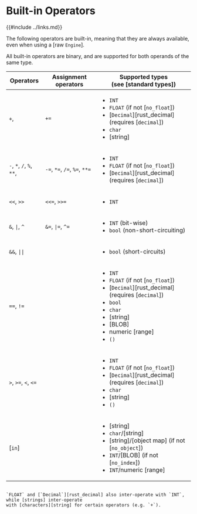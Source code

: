 Built-in Operators
==================

{{#include ../links.md}}

The following operators are built-in, meaning that they are always available, even when using a [raw `Engine`].

All built-in operators are binary, and are supported for both operands of the same type.

| Operators                 | Assignment operators          | Supported types<br/>(see [standard types])                                                                                                                                                                                |
| ------------------------- | ----------------------------- | ------------------------------------------------------------------------------------------------------------------------------------------------------------------------------------------------------------------------- |
| `+`,                      | `+=`                          | <ul><li>`INT`</li><li>`FLOAT` (if not [`no_float`])</li><li>[`Decimal`][rust_decimal] (requires [`decimal`])</li><li>`char`</li><li>[string]</li></ul>                                                                    |
| `-`, `*`, `/`, `%`, `**`, | `-=`, `*=`, `/=`, `%=`, `**=` | <ul><li>`INT`</li><li>`FLOAT` (if not [`no_float`])</li><li>[`Decimal`][rust_decimal] (requires [`decimal`])</li></ul>                                                                                                    |
| `<<`, `>>`                | `<<=`, `>>=`                  | <ul><li>`INT`</li></ul>                                                                                                                                                                                                   |
| `&`, <code>\|</code>, `^` | `&=`, <code>\|=</code>, `^=`  | <ul><li>`INT` (bit-wise)</li><li>`bool` (non-short-circuiting)</li></ul>                                                                                                                                                  |
| `&&`, <code>\|\|</code>   |                               | <ul><li>`bool` (short-circuits)</li></ul>                                                                                                                                                                                 |
| `==`, `!=`                |                               | <ul><li>`INT`</li><li>`FLOAT` (if not [`no_float`])</li><li>[`Decimal`][rust_decimal] (requires [`decimal`])</li><li>`bool`</li><li>`char`</li><li>[string]</li><li>[BLOB]</li><li>numeric [range]</li><li>`()`</li></ul> |
| `>`, `>=`, `<`, `<=`      |                               | <ul><li>`INT`</li><li>`FLOAT` (if not [`no_float`])</li><li>[`Decimal`][rust_decimal] (requires [`decimal`])</li><li>`char`</li><li>[string]</li><li>`()`</li></ul>                                                       |
| [`in`]                    |                               | <ul><li>[string]</li><li>`char`/[string]</li><li>[string]/[object map] (if not [`no_object`])</li><li>`INT`/[BLOB] (if not [`no_index`])</li><li>`INT`/numeric [range]</li></ul>                                          |

```admonish note.small

`FLOAT` and [`Decimal`][rust_decimal] also inter-operate with `INT`, while [strings] inter-operate
with [characters][string] for certain operators (e.g. `+`).
```
